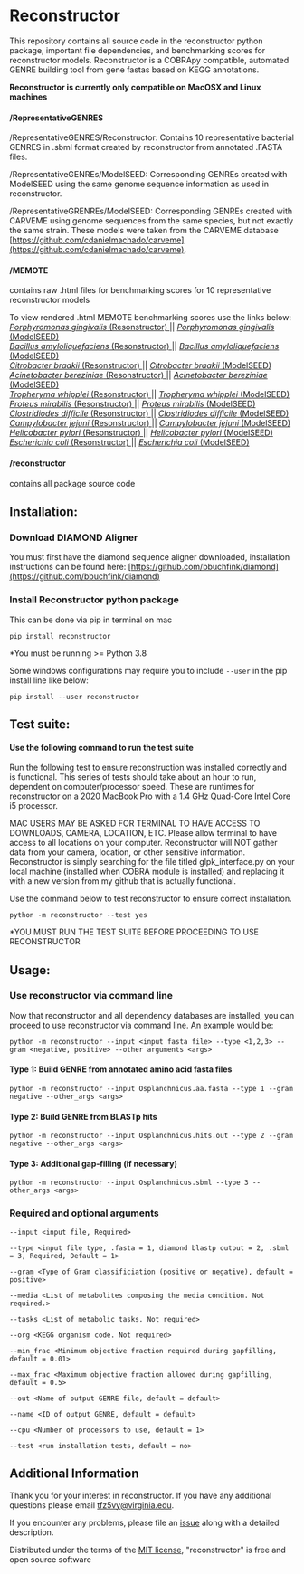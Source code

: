 # Reconstructor
This repository contains all source code in the reconstructor python package, important file dependencies, and benchmarking scores for reconstructor models. Reconstructor is a COBRApy compatible, automated GENRE building tool from gene fastas based on KEGG annotations.

****Reconstructor is currently only compatible on MacOSX and Linux machines****
#### /RepresentativeGENRES
/RepresentativeGENRES/Reconstructor: Contains 10 representative bacterial GENRES in .sbml format created by reconstructor from annotated .FASTA files.

/RepresentativeGENREs/ModelSEED: Corresponding GENREs created with ModelSEED using the same genome sequence information as used in reconstructor. 

/RepresentativeGRENREs/ModelSEED: Corresponding GENREs created with CARVEME using genome sequences from the same species, but not exactly the same strain. These models were taken from the CARVEME database [https://github.com/cdanielmachado/carveme](https://github.com/cdanielmachado/carveme).

#### /MEMOTE
contains raw .html files for benchmarking scores for 10 representative reconstructor models

To view rendered .html MEMOTE benchmarking scores use the links below:  
[ *Porphyromonas gingivalis* (Resonstructor) ](https://emmamglass.github.io/ReconstructorMEMOTE.io/837.83.sbml.html) || [ *Porphyromonas gingivalis* (ModelSEED) ](https://emmamglass.github.io/ReconstructorMEMOTE.io/837.83MS.html)   
[ *Bacillus amyloliquefaciens* (Resonstructor) ](https://emmamglass.github.io/ReconstructorMEMOTE.io/1390.556.sbml.html) || [ *Bacillus amyloliquefaciens* (ModelSEED) ](https://emmamglass.github.io/ReconstructorMEMOTE.io/1390.556MS.html)  
[ *Citrobacter braakii* (Resonstructor) ](https://emmamglass.github.io/ReconstructorMEMOTE.io/57706.84.sbml.html) || [ *Citrobacter braakii* (ModelSEED) ](https://emmamglass.github.io/ReconstructorMEMOTE.io/57706.84MS.html)  
[ *Acinetobacter bereziniae* (Resonstructor) ](https://emmamglass.github.io/ReconstructorMEMOTE.io/106648.24.sbml.html) || [ *Acinetobacter bereziniae* (ModelSEED) ](https://emmamglass.github.io/ReconstructorMEMOTE.io/106648.24MS.html)  
[ *Tropheryma whipplei* (Resonstructor) ](https://emmamglass.github.io/ReconstructorMEMOTE.io/218496.4.sbml.html) || [ *Tropheryma whipplei* (ModelSEED) ](https://emmamglass.github.io/ReconstructorMEMOTE.io/218496.4MS.html)  
[ *Proteus mirabilis* (Resonstructor) ](https://emmamglass.github.io/ReconstructorMEMOTE.io/529507.6.sbml.html) || [ *Proteus mirabilis* (ModelSEED) ](https://emmamglass.github.io/ReconstructorMEMOTE.io/529507.6MS.html)  
[ *Clostridiodes difficile* (Resonstructor) ](https://emmamglass.github.io/ReconstructorMEMOTE.io/699034.5.sbml.html) || [ *Clostridiodes difficile* (ModelSEED) ](https://emmamglass.github.io/ReconstructorMEMOTE.io/699034.5MS.html)  
[ *Campylobacter jejuni* (Resonstructor) ](https://emmamglass.github.io/ReconstructorMEMOTE.io/1349827.3.sbml.html) || [ *Campylobacter jejuni* (ModelSEED) ](https://emmamglass.github.io/ReconstructorMEMOTE.io/1349827.3MS.html)  
[ *Helicobacter pylori* (Resonstructor) ](https://emmamglass.github.io/ReconstructorMEMOTE.io/1382925.3.sbml.html) || [ *Helicobacter pylori* (ModelSEED) ](https://emmamglass.github.io/ReconstructorMEMOTE.io/1382925.3MS.html)  
[ *Escherichia coli* (Resonstructor) ](https://emmamglass.github.io/ReconstructorMEMOTE.io/2848143.3.sbml.html) || [ *Escherichia coli* (ModelSEED) ](https://emmamglass.github.io/ReconstructorMEMOTE.io/2848143.3MS.html)  

#### /reconstructor
contains all package source code

## Installation:
### Download DIAMOND Aligner
You must first have the diamond sequence aligner downloaded, installation instructions can be found here: [https://github.com/bbuchfink/diamond](https://github.com/bbuchfink/diamond)

### Install Reconstructor python package
This can be done via pip in terminal on mac

```
pip install reconstructor
```

*You must be running >= Python 3.8

Some windows configurations may require you to include ``` --user ``` in the pip install line like below:
```
pip install --user reconstructor
```

## Test suite:
#### Use the following command to run the test suite
Run the following test to ensure reconstruction was installed correctly and is functional. This series of tests should take about an hour to run, dependent on computer/processor speed. These are runtimes for reconstructor on a 2020 MacBook Pro with a 1.4 GHz Quad-Core Intel Core i5 processor.

MAC USERS MAY BE ASKED FOR TERMINAL TO HAVE ACCESS TO DOWNLOADS, CAMERA, LOCATION, ETC. Please allow terminal to have access to all locations on your computer. Reconstructor will NOT gather data from your camera, location, or other sensitive information. Reconstructor is simply searching for the file titled glpk_interface.py on your local machine (installed when COBRA module is installed) and replacing it with a new version from my github that is actually functional.

Use the command below to test reconstructor to ensure correct installation. 

```
python -m reconstructor --test yes
```
*YOU MUST RUN THE TEST SUITE BEFORE PROCEEDING TO USE RECONSTRUCTOR

## Usage:
### Use reconstructor via command line
Now that reconstructor and all dependency databases are installed, you can proceed to use reconstructor via command line. An example would be:
```
python -m reconstructor --input <input fasta file> --type <1,2,3> --gram <negative, positive> --other arguments <args>
```
#### Type 1: Build GENRE from annotated amino acid fasta files
```
python -m reconstructor --input Osplanchnicus.aa.fasta --type 1 --gram negative --other_args <args>
```

#### Type 2: Build GENRE from BLASTp hits
```
python -m reconstructor --input Osplanchnicus.hits.out --type 2 --gram negative --other_args <args>
```

#### Type 3: Additional gap-filling (if necessary)
```
python -m reconstructor --input Osplanchnicus.sbml --type 3 --other_args <args>
```
### Required and optional arguments
```
--input <input file, Required>
```
```
--type <input file type, .fasta = 1, diamond blastp output = 2, .sbml = 3, Required, Default = 1> 
```
```
--gram <Type of Gram classificiation (positive or negative), default = positive>
```
```
--media <List of metabolites composing the media condition. Not required.>
```
```
--tasks <List of metabolic tasks. Not required>
```
```
--org <KEGG organism code. Not required>
```
```
--min_frac <Minimum objective fraction required during gapfilling, default = 0.01>
```
```
--max_frac <Maximum objective fraction allowed during gapfilling, default = 0.5>
```
```
--out <Name of output GENRE file, default = default>
```
```
--name <ID of output GENRE, default = default>
```
```
--cpu <Number of processors to use, default = 1>
```

```
--test <run installation tests, default = no>
```
## Additional Information
Thank you for your interest in reconstructor. If you have any additional questions please email tfz5vy@virginia.edu.

If you encounter any problems, please file an [issue](https://github.com/emmamglass/reconstructor/issues) along with a detailed description.

Distributed under the terms of the [MIT license](https://github.com/emmamglass/reconstructor/blob/main/reconstructor/LICENSE), "reconstructor" is free and open source software
